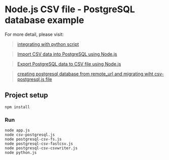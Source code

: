 # Node.js CSV file - PostgreSQL database example

For more detail, please visit:
>[integrating with python script](https://ourcodeworld.com/articles/read/286/how-to-execute-a-python-script-and-retrieve-output-data-and-errors-in-node-js)

> [Import CSV data into PostgreSQL using Node.js](https://bezkoder.com/node-js-csv-postgresql/)

> [Export PostgreSQL data to CSV file using Node.js](https://bezkoder.com/node-js-export-postgresql-csv-file/)

>[creating postgresql database from remote_url and migrating wiht csv-postgresql.js file](https://stuk.github.io/jszip/documentation/howto/read_zip.html)

## Project setup
```
npm install
```

### Run
```
node app.js
node csv-postgresql.js
node postgresql-csv-fs.js
node postgresql-csv-fastcsv.js
node postgresql-csv-csvwriter.js
node python.js
```
